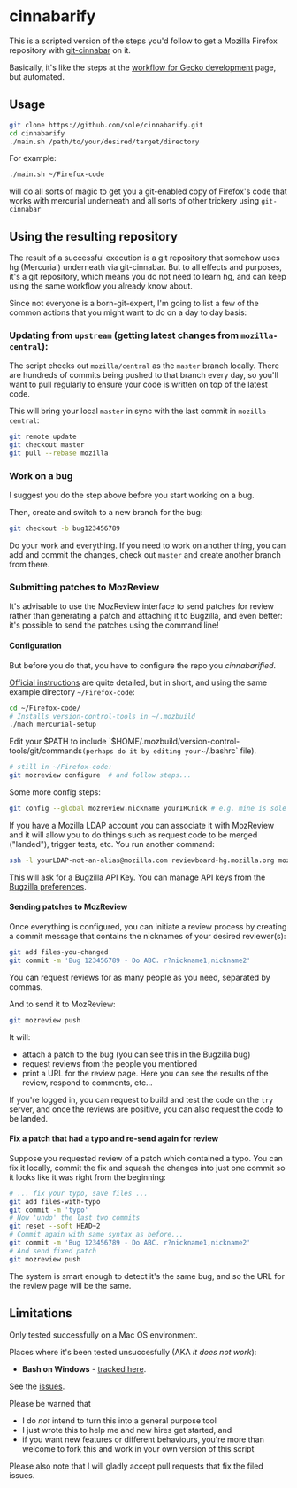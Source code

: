 # cinnabarify

This is a scripted version of the steps you'd follow to get a Mozilla Firefox repository with [git-cinnabar](https://github.com/glandium/git-cinnabar) on it.

Basically, it's like the steps at the [workflow for Gecko development](https://github.com/glandium/git-cinnabar/wiki/Mozilla:-A-git-workflow-for-Gecko-development) page, but automated.

## Usage

```bash
git clone https://github.com/sole/cinnabarify.git
cd cinnabarify
./main.sh /path/to/your/desired/target/directory
```

For example:

```bash
./main.sh ~/Firefox-code
```

will do all sorts of magic to get you a git-enabled copy of Firefox's code that works with mercurial underneath and all sorts of other trickery using `git-cinnabar`

## Using the resulting repository

The result of a successful execution is a git repository that somehow uses hg (Mercurial) underneath via git-cinnabar. But to all effects and purposes, it's a git repository, which means you do not need to learn hg, and can keep using the same workflow you already know about.

Since not everyone is a born-git-expert, I'm going to list a few of the common actions that you might want to do on a day to day basis:

### Updating from `upstream` (getting latest changes from `mozilla-central`):

The script checks out `mozilla/central` as the `master` branch locally. There are hundreds of commits being pushed to that branch every day, so you'll want to pull regularly to ensure your code is written on top of the latest code.

This will bring your local `master` in sync with the last commit in `mozilla-central`:

```bash
git remote update
git checkout master
git pull --rebase mozilla
```

### Work on a bug

I suggest you do the step above before you start working on a bug.

Then, create and switch to a new branch for the bug:

```bash
git checkout -b bug123456789
```

Do your work and everything. If you need to work on another thing, you can add and commit the changes, check out `master` and create another branch from there.

### Submitting patches to MozReview

It's advisable to use the MozReview interface to send patches for review rather than generating a patch and attaching it to Bugzilla, and even better: it's possible to send the patches using the command line!

#### Configuration 

But before you do that, you have to configure the repo you *cinnabarified*.

[Official instructions](http://mozilla-version-control-tools.readthedocs.io/en/latest/mozreview/install.html) are quite detailed, but in short, and using the same example directory `~/Firefox-code`:

```bash
cd ~/Firefox-code/
# Installs version-control-tools in ~/.mozbuild
./mach mercurial-setup
```

Edit your $PATH to include `$HOME/.mozbuild/version-control-tools/git/commands` (perhaps do it by editing your `~/.bashrc` file).

```bash
# still in ~/Firefox-code:
git mozreview configure  # and follow steps...
```

Some more config steps:

```bash
git config --global mozreview.nickname yourIRCnick # e.g. mine is sole
```

If you have a Mozilla LDAP account you can associate it with MozReview and it will allow you to do things such as request code to be merged ("landed"), trigger tests, etc. You run another command:

```bash
ssh -l yourLDAP-not-an-alias@mozilla.com reviewboard-hg.mozilla.org mozreview-ldap-associate
```

This will ask for a Bugzilla API Key. You can manage API keys from the [Bugzilla preferences](https://bugzilla.mozilla.org/userprefs.cgi?tab=apikey).

#### Sending patches to MozReview

Once everything is configured, you can initiate a review process by creating a commit message that contains the nicknames of your desired reviewer(s):

```bash
git add files-you-changed
git commit -m 'Bug 123456789 - Do ABC. r?nickname1,nickname2'
```

You can request reviews for as many people as you need, separated by commas.

And to send it to MozReview:

```bash
git mozreview push
```

It will:

- attach a patch to the bug (you can see this in the Bugzilla bug)
- request reviews from the people you mentioned
- print a URL for the review page. Here you can see the results of the review, respond to comments, etc...

If you're logged in, you can request to build and test the code on the `try` server, and once the reviews are positive, you can also request the code to be landed.

#### Fix a patch that had a typo and re-send again for review

Suppose you requested review of a patch which contained a typo. You can fix it locally, commit the fix and squash the changes into just one commit so it looks like it was right from the beginning:

```bash
# ... fix your typo, save files ...
git add files-with-typo
git commit -m 'typo'
# Now 'undo' the last two commits
git reset --soft HEAD~2
# Commit again with same syntax as before...
git commit -m 'Bug 123456789 - Do ABC. r?nickname1,nickname2'
# And send fixed patch
git mozreview push
```

The system is smart enough to detect it's the same bug, and so the URL for the review page will be the same.

## Limitations

Only tested successfully on a Mac OS environment.

Places where it's been tested unsuccesfully (AKA *it does not work*):
* **Bash on Windows** - [tracked here](https://github.com/sole/cinnabarify/issues/3).

See the [issues](https://github.com/sole/cinnabarify/issues).

Please be warned that
- I do *not* intend to turn this into a general purpose tool
- I just wrote this to help me and new hires get started, and 
- if you want new features or different behaviours, you're more than welcome to fork this and work in your own version of this script

Please also note that I will gladly accept pull requests that fix the filed issues.
